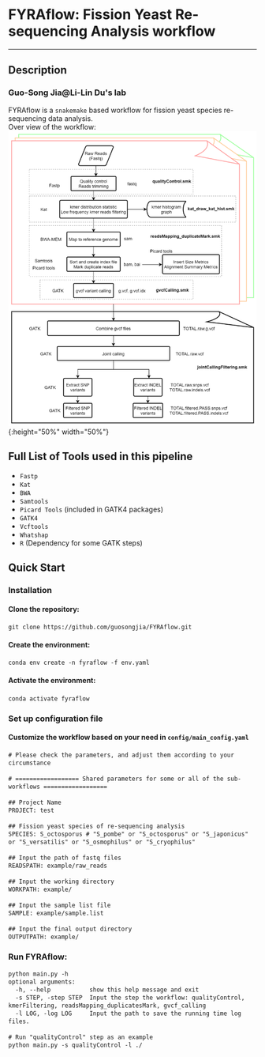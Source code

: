 # FYRAflow: Fission Yeast Re-sequencing Analysis workflow
- - - 
## Description
### Guo-Song Jia@Li-Lin Du's lab
FYRAflow is a `snakemake` based workflow for fission yeast species re-sequencing data analysis. \
Over view of the workflow:\
![image](https://github.com/guosongjia/Private_scripts/blob/master/FYRAflow_flowchart_new.jpg){:height="50%" width="50%"}
## Full List of Tools used in this pipeline
- `Fastp` 
- `Kat`
- `BWA`
- `Samtools`
- `Picard Tools` (included in GATK4 packages)
- `GATK4`
- `Vcftools`
- `Whatshap`
- `R` (Dependency for some GATK steps)
## Quick Start
### Installation
#### Clone the repository:
`git clone https://github.com/guosongjia/FYRAflow.git`
#### Create the environment:
`conda env create -n fyraflow -f env.yaml`
#### Activate the environment:
`conda activate fyraflow`
### Set up configuration file
#### Customize the workflow based on your need in `config/main_config.yaml` 
```
# Please check the parameters, and adjust them according to your circumstance

# ================== Shared parameters for some or all of the sub-workflows ==================

## Project Name
PROJECT: test

## Fission yeast species of re-sequencing analysis
SPECIES: S_octosporus # "S_pombe" or "S_octosporus" or "S_japonicus" or "S_versatilis" or "S_osmophilus" or "S_cryophilus"

## Input the path of fastq files
READSPATH: example/raw_reads

## Input the working directory
WORKPATH: example/

## Input the sample list file
SAMPLE: example/sample.list

## Input the final output directory
OUTPUTPATH: example/
```
### Run FYRAflow:
```
python main.py -h
optional arguments:
  -h, --help           show this help message and exit
  -s STEP, -step STEP  Input the step the workflow: qualityControl, kmerFiltering, readsMapping_duplicatesMark, gvcf_calling
  -l LOG, -log LOG     Input the path to save the running time log files.

# Run "qualityControl" step as an example
python main.py -s qualityControl -l ./ 
```


